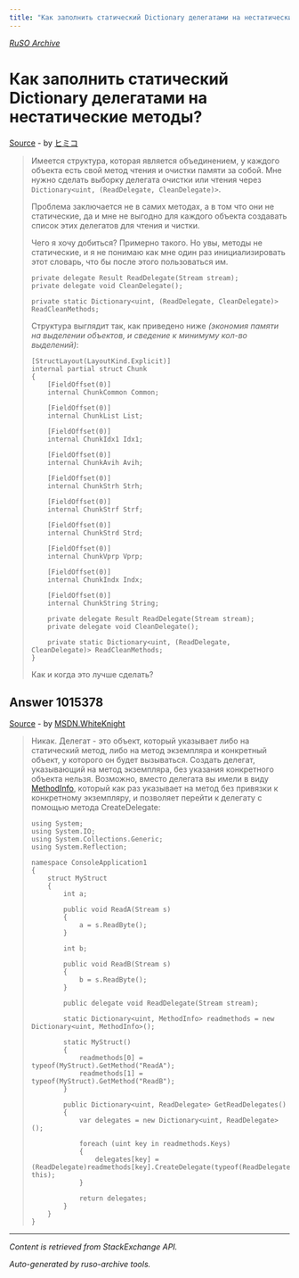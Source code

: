 ```yaml
---
title: "Как заполнить статический Dictionary делегатами на нестатические методы?"
---
```

<p><i><a href="https://github.com/MSDN-WhiteKnight/ruso-archive/">RuSO Archive</a></i></p>
<h1>Как заполнить статический Dictionary делегатами на нестатические методы?</h1>
<p><a href="https://ru.stackoverflow.com/questions/1015207/%d0%9a%d0%b0%d0%ba-%d0%b7%d0%b0%d0%bf%d0%be%d0%bb%d0%bd%d0%b8%d1%82%d1%8c-%d1%81%d1%82%d0%b0%d1%82%d0%b8%d1%87%d0%b5%d1%81%d0%ba%d0%b8%d0%b9-dictionary-%d0%b4%d0%b5%d0%bb%d0%b5%d0%b3%d0%b0%d1%82%d0%b0%d0%bc%d0%b8-%d0%bd%d0%b0-%d0%bd%d0%b5%d1%81%d1%82%d0%b0%d1%82%d0%b8%d1%87%d0%b5%d1%81%d0%ba%d0%b8%d0%b5-%d0%bc%d0%b5%d1%82%d0%be%d0%b4%d1%8b">Source</a> - by <a href="https://ru.stackoverflow.com/users/206435/%e3%83%92%e3%83%9f%e3%82%b3">ヒミコ</a></p>
<blockquote>
<p>Имеется структура, которая является объединением, у каждого объекта есть свой метод чтения и очистки памяти за собой. Мне нужно сделать выборку делегата очистки или чтения через <code>Dictionary&lt;uint, (ReadDelegate, CleanDelegate)&gt;</code>.</p>

<p>Проблема заключается не в самих методах, а в том что они не статические, да и мне не выгодно для каждого объекта создавать список этих делегатов для чтения и чистки.</p>

<p>Чего я хочу добиться? Примерно такого. Но увы, методы не статические, и я не понимаю как мне один раз инициализировать этот словарь, что бы после этого пользоваться им.</p>

<pre><code>private delegate Result ReadDelegate(Stream stream);
private delegate void CleanDelegate();

private static Dictionary&lt;uint, (ReadDelegate, CleanDelegate)&gt; ReadCleanMethods;
</code></pre>

<p>Структура выглядит так, как приведено ниже <em>(экономия памяти на выделении объектов, и сведение к минимуму кол-во выделений)</em>:</p>

<pre><code>[StructLayout(LayoutKind.Explicit)]
internal partial struct Chunk
{
    [FieldOffset(0)]
    internal ChunkCommon Common;

    [FieldOffset(0)]
    internal ChunkList List;

    [FieldOffset(0)]
    internal ChunkIdx1 Idx1;

    [FieldOffset(0)]
    internal ChunkAvih Avih;

    [FieldOffset(0)]
    internal ChunkStrh Strh;

    [FieldOffset(0)]
    internal ChunkStrf Strf;

    [FieldOffset(0)]
    internal ChunkStrd Strd;

    [FieldOffset(0)]
    internal ChunkVprp Vprp;

    [FieldOffset(0)]
    internal ChunkIndx Indx;

    [FieldOffset(0)]
    internal ChunkString String;

    private delegate Result ReadDelegate(Stream stream);
    private delegate void CleanDelegate();

    private static Dictionary&lt;uint, (ReadDelegate, CleanDelegate)&gt; ReadCleanMethods;
}
</code></pre>

<p>Как и когда это лучше сделать?</p>

</blockquote>
<h2>Answer 1015378</h2>
<p><a href="https://ru.stackoverflow.com/a/1015378/">Source</a> - by <a href="https://ru.stackoverflow.com/users/240512/msdn-whiteknight">MSDN.WhiteKnight</a></p>
<blockquote>
<p>Никак. Делегат - это объект, который указывает либо на статический метод, либо на метод экземпляра и конкретный объект, у которого он будет вызываться. Создать делегат, указывающий на метод экземпляра, без указания конкретного объекта нельзя. Возможно, вместо делегата вы имели в виду <a href="https://docs.microsoft.com/en-us/dotnet/api/system.reflection.methodinfo?view=netstandard-2.1" rel="nofollow noreferrer">MethodInfo</a>, который как раз указывает на метод без привязки к конкретному экземпляру, и позволяет перейти к делегату с помощью метода CreateDelegate:</p>

<pre><code>using System;
using System.IO;
using System.Collections.Generic;
using System.Reflection;

namespace ConsoleApplication1
{
    struct MyStruct
    {
        int a;

        public void ReadA(Stream s)
        {
            a = s.ReadByte();
        }

        int b;

        public void ReadB(Stream s)
        {
            b = s.ReadByte();
        }

        public delegate void ReadDelegate(Stream stream);

        static Dictionary&lt;uint, MethodInfo&gt; readmethods = new Dictionary&lt;uint, MethodInfo&gt;();

        static MyStruct()
        {
            readmethods[0] = typeof(MyStruct).GetMethod("ReadA");
            readmethods[1] = typeof(MyStruct).GetMethod("ReadB");
        }

        public Dictionary&lt;uint, ReadDelegate&gt; GetReadDelegates()
        {
            var delegates = new Dictionary&lt;uint, ReadDelegate&gt;();

            foreach (uint key in readmethods.Keys)
            {
                delegates[key] = (ReadDelegate)readmethods[key].CreateDelegate(typeof(ReadDelegate), this);
            }

            return delegates;
        }
    }    
}
</code></pre>

</blockquote>
<hr/>
<p><i>Content is retrieved from StackExchange API. </i></p>
<p><i>Auto-generated by ruso-archive tools. </i></p>
